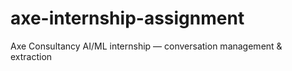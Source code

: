 # axe-internship-assignment
Axe Consultancy AI/ML internship — conversation management &amp; extraction
